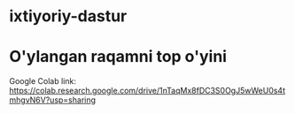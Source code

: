 # ixtiyoriy-dastur
# O'ylangan raqamni top o'yini
Google Colab link: https://colab.research.google.com/drive/1nTaqMx8fDC3S0OgJ5wWeU0s4tmhgvN6V?usp=sharing

